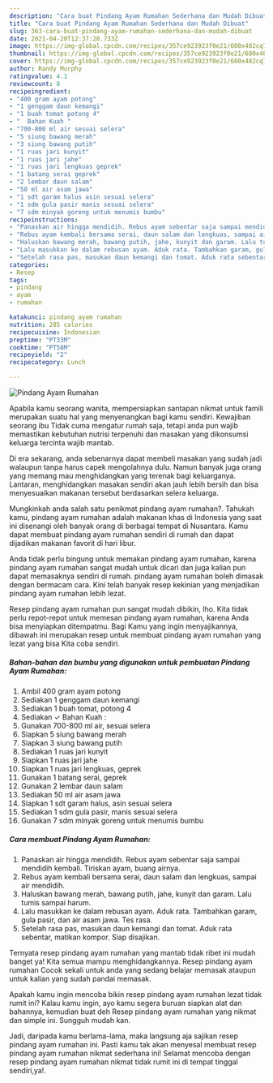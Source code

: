 ```yaml
---
description: "Cara buat Pindang Ayam Rumahan Sederhana dan Mudah Dibuat"
title: "Cara buat Pindang Ayam Rumahan Sederhana dan Mudah Dibuat"
slug: 363-cara-buat-pindang-ayam-rumahan-sederhana-dan-mudah-dibuat
date: 2021-04-20T12:37:28.733Z
image: https://img-global.cpcdn.com/recipes/357ce923923f0e21/680x482cq70/pindang-ayam-rumahan-foto-resep-utama.jpg
thumbnail: https://img-global.cpcdn.com/recipes/357ce923923f0e21/680x482cq70/pindang-ayam-rumahan-foto-resep-utama.jpg
cover: https://img-global.cpcdn.com/recipes/357ce923923f0e21/680x482cq70/pindang-ayam-rumahan-foto-resep-utama.jpg
author: Randy Murphy
ratingvalue: 4.1
reviewcount: 8
recipeingredient:
- "400 gram ayam potong"
- "1 genggam daun kemangi"
- "1 buah tomat potong 4"
- "  Bahan Kuah "
- "700-800 ml air sesuai selera"
- "5 siung bawang merah"
- "3 siung bawang putih"
- "1 ruas jari kunyit"
- "1 ruas jari jahe"
- "1 ruas jari lengkuas geprek"
- "1 batang serai geprek"
- "2 lembar daun salam"
- "50 ml air asam jawa"
- "1 sdt garam halus asin sesuai selera"
- "1 sdm gula pasir manis sesuai selera"
- "7 sdm minyak goreng untuk menumis bumbu"
recipeinstructions:
- "Panaskan air hingga mendidih. Rebus ayam sebentar saja sampai mendidih kembali. Tiriskan ayam, buang airnya."
- "Rebus ayam kembali bersama serai, daun salam dan lengkuas, sampai air mendidih."
- "Haluskan bawang merah, bawang putih, jahe, kunyit dan garam. Lalu tumis sampai harum."
- "Lalu masukkan ke dalam rebusan ayam. Aduk rata. Tambahkan garam, gula pasir, dan air asam jawa. Tes rasa."
- "Setelah rasa pas, masukan daun kemangi dan tomat. Aduk rata sebentar, matikan kompor. Siap disajikan."
categories:
- Resep
tags:
- pindang
- ayam
- rumahan

katakunci: pindang ayam rumahan 
nutrition: 285 calories
recipecuisine: Indonesian
preptime: "PT33M"
cooktime: "PT58M"
recipeyield: "2"
recipecategory: Lunch

---
```



![Pindang Ayam Rumahan](https://img-global.cpcdn.com/recipes/357ce923923f0e21/680x482cq70/pindang-ayam-rumahan-foto-resep-utama.jpg)

Apabila kamu seorang wanita, mempersiapkan santapan nikmat untuk famili merupakan suatu hal yang menyenangkan bagi kamu sendiri. Kewajiban seorang ibu Tidak cuma mengatur rumah saja, tetapi anda pun wajib memastikan kebutuhan nutrisi terpenuhi dan masakan yang dikonsumsi keluarga tercinta wajib mantab.

Di era  sekarang, anda sebenarnya dapat membeli masakan yang sudah jadi walaupun tanpa harus capek mengolahnya dulu. Namun banyak juga orang yang memang mau menghidangkan yang terenak bagi keluarganya. Lantaran, menghidangkan masakan sendiri akan jauh lebih bersih dan bisa menyesuaikan makanan tersebut berdasarkan selera keluarga. 



Mungkinkah anda salah satu penikmat pindang ayam rumahan?. Tahukah kamu, pindang ayam rumahan adalah makanan khas di Indonesia yang saat ini disenangi oleh banyak orang di berbagai tempat di Nusantara. Kamu dapat membuat pindang ayam rumahan sendiri di rumah dan dapat dijadikan makanan favorit di hari libur.

Anda tidak perlu bingung untuk memakan pindang ayam rumahan, karena pindang ayam rumahan sangat mudah untuk dicari dan juga kalian pun dapat memasaknya sendiri di rumah. pindang ayam rumahan boleh dimasak dengan bermacam cara. Kini telah banyak resep kekinian yang menjadikan pindang ayam rumahan lebih lezat.

Resep pindang ayam rumahan pun sangat mudah dibikin, lho. Kita tidak perlu repot-repot untuk memesan pindang ayam rumahan, karena Anda bisa menyiapkan ditempatmu. Bagi Kamu yang ingin menyajikannya, dibawah ini merupakan resep untuk membuat pindang ayam rumahan yang lezat yang bisa Kita coba sendiri.

<!--inarticleads1-->

##### Bahan-bahan dan bumbu yang digunakan untuk pembuatan Pindang Ayam Rumahan:

1. Ambil 400 gram ayam potong
1. Sediakan 1 genggam daun kemangi
1. Sediakan 1 buah tomat, potong 4
1. Sediakan  ✓ Bahan Kuah :
1. Gunakan 700-800 ml air, sesuai selera
1. Siapkan 5 siung bawang merah
1. Siapkan 3 siung bawang putih
1. Sediakan 1 ruas jari kunyit
1. Siapkan 1 ruas jari jahe
1. Siapkan 1 ruas jari lengkuas, geprek
1. Gunakan 1 batang serai, geprek
1. Gunakan 2 lembar daun salam
1. Sediakan 50 ml air asam jawa
1. Siapkan 1 sdt garam halus, asin sesuai selera
1. Sediakan 1 sdm gula pasir, manis sesuai selera
1. Gunakan 7 sdm minyak goreng untuk menumis bumbu




<!--inarticleads2-->

##### Cara membuat Pindang Ayam Rumahan:

1. Panaskan air hingga mendidih. Rebus ayam sebentar saja sampai mendidih kembali. Tiriskan ayam, buang airnya.
1. Rebus ayam kembali bersama serai, daun salam dan lengkuas, sampai air mendidih.
1. Haluskan bawang merah, bawang putih, jahe, kunyit dan garam. Lalu tumis sampai harum.
1. Lalu masukkan ke dalam rebusan ayam. Aduk rata. Tambahkan garam, gula pasir, dan air asam jawa. Tes rasa.
1. Setelah rasa pas, masukan daun kemangi dan tomat. Aduk rata sebentar, matikan kompor. Siap disajikan.




Ternyata resep pindang ayam rumahan yang mantab tidak ribet ini mudah banget ya! Kita semua mampu menghidangkannya. Resep pindang ayam rumahan Cocok sekali untuk anda yang sedang belajar memasak ataupun untuk kalian yang sudah pandai memasak.

Apakah kamu ingin mencoba bikin resep pindang ayam rumahan lezat tidak rumit ini? Kalau kamu ingin, ayo kamu segera buruan siapkan alat dan bahannya, kemudian buat deh Resep pindang ayam rumahan yang nikmat dan simple ini. Sungguh mudah kan. 

Jadi, daripada kamu berlama-lama, maka langsung aja sajikan resep pindang ayam rumahan ini. Pasti kamu tak akan menyesal membuat resep pindang ayam rumahan nikmat sederhana ini! Selamat mencoba dengan resep pindang ayam rumahan nikmat tidak rumit ini di tempat tinggal sendiri,ya!.

